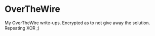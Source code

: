 # OverTheWire
My OverTheWire write-ups. Encrypted as to not give away the solution. Repeating XOR ;)
